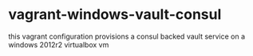# vagrant-windows-vault-consul
this vagrant configuration provisions a consul backed vault service on a windows 2012r2 virtualbox vm
